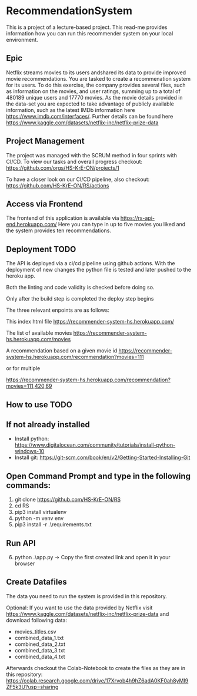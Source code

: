 # RecommendationSystem
This is a project of a lecture-based project. This read-me provides information how you can run this recommender system on your local environment.

## Epic
Netflix streams movies to its users andshared its data to provide improved movie recommendations. You are tasked to create a recommenation system for its users.
To do this exercise, the company provides several files, such as information on the movies, and user ratings, summing up to a total of 480189 unique users and 17770 movies. As the movie details provided in the data-set you are expected to take advantage of publicly available information, such as the latest IMDb information here https://www.imdb.com/interfaces/.
Further details can be found here https://www.kaggle.com/datasets/netflix-inc/netflix-prize-data

## Project Management
The project was managed with the SCRUM method in four sprints with CI/CD. To view our tasks and overall progress checkout: 
https://github.com/orgs/HS-KrE-ON/projects/1

To have a closer look on our CI/CD pipeline, also checkout:
https://github.com/HS-KrE-ON/RS/actions

## Access via Frontend
The frontend of this application is available via https://rs-api-end.herokuapp.com/
Here you can type in up to five movies you liked and the system provides ten recommendations. 

## Deployment TODO
The API is deployed via a ci/cd pipeline using github actions. With the deployment of new changes the python file is tested and later pushed to the heroku app.

Both the linting and code validity is checked before doing so.

Only after the build step is completed the deploy step begins

The three relevant enpoints are as follows:

This index html file
https://recommender-system-hs.herokuapp.com/

The list of available movies
https://recommender-system-hs.herokuapp.com/movies

A recommendation based on a given movie id
https://recommender-system-hs.herokuapp.com/recommendation?movies=111

or for multiple

https://recommender-system-hs.herokuapp.com/recommendation?movies=111,420,69

## How to use TODO
## If not already installed
- Install python: https://www.digitalocean.com/community/tutorials/install-python-windows-10
- Install git: https://git-scm.com/book/en/v2/Getting-Started-Installing-Git
## Open Command Prompt and type in the following commands:
1. git clone https://github.com/HS-KrE-ON/RS
2. cd RS
3. pip3 install virtualenv
4. python -m venv env
5. pip3 install -r .\requirements.txt
## Run API
6. python .\app.py    -> Copy the first created link and open it in your browser
## Create Datafiles
The data you need to run the system is provided in this repository.

Optional:
If you want to use the data provided by Netflix visit https://www.kaggle.com/datasets/netflix-inc/netflix-prize-data and download following data:
- movies_titles.csv
- combined_data_1.txt
- combined_data_2.txt
- combined_data_3.txt
- combined_data_4.txt

Afterwards checkout the Colab-Notebook to create the files as they are in this repository:
https://colab.research.google.com/drive/17Xrvob4h9hZ6adA0KF0ah8yMI9ZF5k3U?usp=sharing
